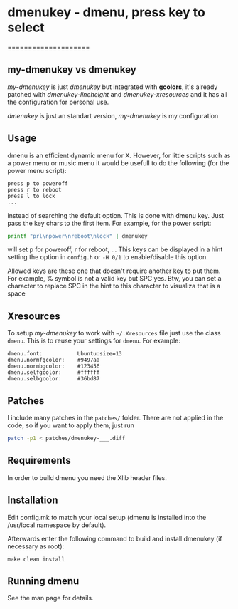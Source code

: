 # dmenukey - dmenu, press key to select
====================
## my-dmenukey vs dmenukey
*my-dmenukey* is just *dmenukey* but integrated with **gcolors**, it's already patched with
*dmenukey-lineheight* and *dmenukey-xresources* and it has all the configuration for personal use.

*dmenukey* is just an standart version, *my-dmenukey* is my configuration

## Usage
dmenu is an efficient dynamic menu for X. However, for little scripts such as a
power menu or music menu it would be usefull to do the following (for the power menu script): 
```
press p to poweroff
press r to reboot
press l to lock
...
```
instead of searching the default option. This is done with dmenu key. Just pass the key chars
to the first item. For example, for the power script:
```bash
printf "prl\npower\nreboot\nlock" | dmenukey
```
will set p for poweroff, r for reboot, ... This keys can be displayed in a hint
setting the option in `config.h` or `-H 0/1` to enable/disable this option.

Allowed keys are these one that doesn't require another key to put them. For example, % symbol
is not a valid key but SPC yes. Btw, you can set a character to replace SPC in the hint to
this character to visualiza that is a space

## Xresources
To setup *my-dmenukey* to work with `~/.Xresources` file just use the class `dmenu`. This is to reuse your settings for `dmenu`. For example:
```
dmenu.font:           Ubuntu:size=13
dmenu.normfgcolor:    #9497aa
dmenu.normbgcolor:    #123456
dmenu.selfgcolor:     #ffffff
dmenu.selbgcolor:     #36bd87
```

## Patches
I include many patches in the `patches/` folder. There are not applied in the code, so if you
want to apply them, just run
```bash
patch -p1 < patches/dmenukey-___.diff
```


Requirements
------------
In order to build dmenu you need the Xlib header files.


Installation
------------
Edit config.mk to match your local setup (dmenu is installed into
the /usr/local namespace by default).

Afterwards enter the following command to build and install dmenukey
(if necessary as root):

    make clean install


Running dmenu
-------------
See the man page for details.

